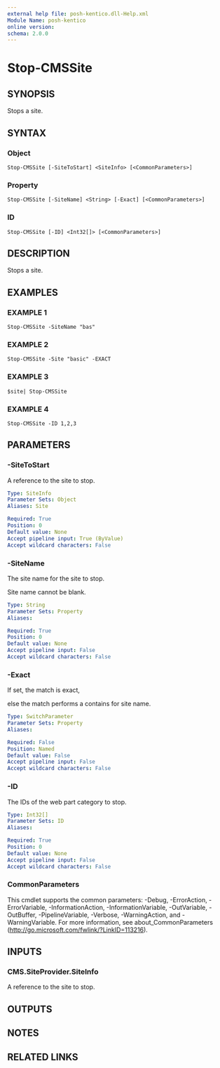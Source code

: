 ```yaml
---
external help file: posh-kentico.dll-Help.xml
Module Name: posh-kentico
online version:
schema: 2.0.0
---
```


# Stop-CMSSite

## SYNOPSIS
Stops a site.

## SYNTAX

### Object
```
Stop-CMSSite [-SiteToStart] <SiteInfo> [<CommonParameters>]
```

### Property
```
Stop-CMSSite [-SiteName] <String> [-Exact] [<CommonParameters>]
```

### ID
```
Stop-CMSSite [-ID] <Int32[]> [<CommonParameters>]
```

## DESCRIPTION
Stops a site.

## EXAMPLES

### EXAMPLE 1
```
Stop-CMSSite -SiteName "bas"
```

### EXAMPLE 2
```
Stop-CMSSite -Site "basic" -EXACT
```

### EXAMPLE 3
```
$site| Stop-CMSSite
```

### EXAMPLE 4
```
Stop-CMSSite -ID 1,2,3
```

## PARAMETERS

### -SiteToStart
A reference to the site to stop.

```yaml
Type: SiteInfo
Parameter Sets: Object
Aliases: Site

Required: True
Position: 0
Default value: None
Accept pipeline input: True (ByValue)
Accept wildcard characters: False
```

### -SiteName
The site name for the site to stop.

Site name cannot be blank.

```yaml
Type: String
Parameter Sets: Property
Aliases:

Required: True
Position: 0
Default value: None
Accept pipeline input: False
Accept wildcard characters: False
```

### -Exact
If set, the match is exact,

else the match performs a contains for site name.

```yaml
Type: SwitchParameter
Parameter Sets: Property
Aliases:

Required: False
Position: Named
Default value: False
Accept pipeline input: False
Accept wildcard characters: False
```

### -ID
The IDs of the web part category to stop.

```yaml
Type: Int32[]
Parameter Sets: ID
Aliases:

Required: True
Position: 0
Default value: None
Accept pipeline input: False
Accept wildcard characters: False
```

### CommonParameters
This cmdlet supports the common parameters: -Debug, -ErrorAction, -ErrorVariable, -InformationAction, -InformationVariable, -OutVariable, -OutBuffer, -PipelineVariable, -Verbose, -WarningAction, and -WarningVariable.
For more information, see about_CommonParameters (http://go.microsoft.com/fwlink/?LinkID=113216).

## INPUTS

### CMS.SiteProvider.SiteInfo
A reference to the site to stop.

## OUTPUTS

## NOTES

## RELATED LINKS
